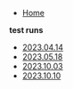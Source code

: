 <div class="inset">

* [Home](/)

**test runs**

* [2023.04.14](pages/2023.04.14.md)
* [2023.05.18](pages/2023.05.18.md)
* [2023.10.03](pages/2023.10.03.md)
* [2023.10.10](pages/2023.10.10.md)

</div>